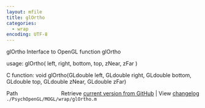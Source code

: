 ```yaml
---
layout: mfile
title: glOrtho
categories:
  - wrap
encoding: UTF-8
---
```


glOrtho  Interface to OpenGL function glOrtho  

usage:  glOrtho( left, right, bottom, top, zNear, zFar )  

C function:  void glOrtho(GLdouble left, GLdouble right, GLdouble bottom, GLdouble top, GLdouble zNear, GLdouble zFar)  


<div class="code_header" style="text-align:right;">
  <span style="float:left;">Path&nbsp;&nbsp;</span> <span class="counter">Retrieve <a href=
  "https://raw.github.com/Psychtoolbox-3/Psychtoolbox-3/beta/./PsychOpenGL/MOGL/wrap/glOrtho.m">current version from GitHub</a> | View <a href=
  "https://github.com/Psychtoolbox-3/Psychtoolbox-3/commits/beta/./PsychOpenGL/MOGL/wrap/glOrtho.m">changelog</a></span>
</div>
<div class="code">
  <code>./PsychOpenGL/MOGL/wrap/glOrtho.m</code>
</div>
